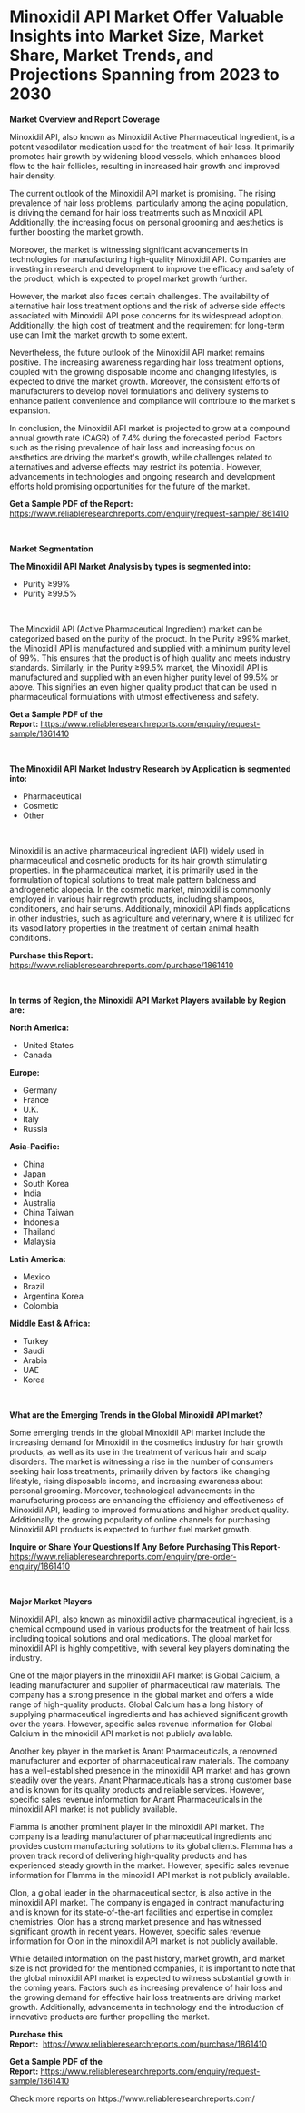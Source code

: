<p><h1>Minoxidil API Market Offer Valuable Insights into Market Size, Market Share, Market Trends, and Projections Spanning from 2023 to 2030</h1></p><p><strong>Market Overview and Report Coverage</strong></p>
<p><p>Minoxidil API, also known as Minoxidil Active Pharmaceutical Ingredient, is a potent vasodilator medication used for the treatment of hair loss. It primarily promotes hair growth by widening blood vessels, which enhances blood flow to the hair follicles, resulting in increased hair growth and improved hair density.</p><p>The current outlook of the Minoxidil API market is promising. The rising prevalence of hair loss problems, particularly among the aging population, is driving the demand for hair loss treatments such as Minoxidil API. Additionally, the increasing focus on personal grooming and aesthetics is further boosting the market growth.</p><p>Moreover, the market is witnessing significant advancements in technologies for manufacturing high-quality Minoxidil API. Companies are investing in research and development to improve the efficacy and safety of the product, which is expected to propel market growth further.</p><p>However, the market also faces certain challenges. The availability of alternative hair loss treatment options and the risk of adverse side effects associated with Minoxidil API pose concerns for its widespread adoption. Additionally, the high cost of treatment and the requirement for long-term use can limit the market growth to some extent.</p><p>Nevertheless, the future outlook of the Minoxidil API market remains positive. The increasing awareness regarding hair loss treatment options, coupled with the growing disposable income and changing lifestyles, is expected to drive the market growth. Moreover, the consistent efforts of manufacturers to develop novel formulations and delivery systems to enhance patient convenience and compliance will contribute to the market's expansion.</p><p>In conclusion, the Minoxidil API market is projected to grow at a compound annual growth rate (CAGR) of 7.4% during the forecasted period. Factors such as the rising prevalence of hair loss and increasing focus on aesthetics are driving the market's growth, while challenges related to alternatives and adverse effects may restrict its potential. However, advancements in technologies and ongoing research and development efforts hold promising opportunities for the future of the market.</p></p>
<p><strong>Get a Sample PDF of the Report:</strong> <a href="https://www.reliableresearchreports.com/enquiry/request-sample/1861410">https://www.reliableresearchreports.com/enquiry/request-sample/1861410</a></p>
<p>&nbsp;</p>
<p><strong>Market Segmentation</strong></p>
<p><strong>The Minoxidil API Market Analysis by types is segmented into:</strong></p>
<p><ul><li>Purity ≥99%</li><li>Purity ≥99.5%</li></ul></p>
<p>&nbsp;</p>
<p><p>The Minoxidil API (Active Pharmaceutical Ingredient) market can be categorized based on the purity of the product. In the Purity ≥99% market, the Minoxidil API is manufactured and supplied with a minimum purity level of 99%. This ensures that the product is of high quality and meets industry standards. Similarly, in the Purity ≥99.5% market, the Minoxidil API is manufactured and supplied with an even higher purity level of 99.5% or above. This signifies an even higher quality product that can be used in pharmaceutical formulations with utmost effectiveness and safety.</p></p>
<p><strong>Get a Sample PDF of the Report:</strong>&nbsp;<a href="https://www.reliableresearchreports.com/enquiry/request-sample/1861410">https://www.reliableresearchreports.com/enquiry/request-sample/1861410</a></p>
<p>&nbsp;</p>
<p><strong>The Minoxidil API Market Industry Research by Application is segmented into:</strong></p>
<p><ul><li>Pharmaceutical</li><li>Cosmetic</li><li>Other</li></ul></p>
<p>&nbsp;</p>
<p><p>Minoxidil is an active pharmaceutical ingredient (API) widely used in pharmaceutical and cosmetic products for its hair growth stimulating properties. In the pharmaceutical market, it is primarily used in the formulation of topical solutions to treat male pattern baldness and androgenetic alopecia. In the cosmetic market, minoxidil is commonly employed in various hair regrowth products, including shampoos, conditioners, and hair serums. Additionally, minoxidil API finds applications in other industries, such as agriculture and veterinary, where it is utilized for its vasodilatory properties in the treatment of certain animal health conditions.</p></p>
<p><strong>Purchase this Report:</strong>&nbsp; <a href="https://www.reliableresearchreports.com/purchase/1861410">https://www.reliableresearchreports.com/purchase/1861410</a></p>
<p>&nbsp;</p>
<p><strong>In terms of Region, the Minoxidil API Market Players available by Region are:</strong></p>
<p>
    <p> <strong> North America: </strong>
        <ul>
            <li>United States</li>
            <li>Canada</li>
        </ul>
        </p> 
    <p> <strong> Europe: </strong>
        <ul>
            <li>Germany</li>
            <li>France</li>
            <li>U.K.</li>
            <li>Italy</li>
            <li>Russia</li>
        </ul>
        </p> 
    <p> <strong> Asia-Pacific: </strong>
        <ul>
            <li>China</li>
            <li>Japan</li>
            <li>South Korea</li>
            <li>India</li>
            <li>Australia</li>
            <li>China Taiwan</li>
            <li>Indonesia</li>
            <li>Thailand</li>
            <li>Malaysia</li>
        </ul>
        </p> 
    <p> <strong> Latin America: </strong>
        <ul>
            <li>Mexico</li>
            <li>Brazil</li>
            <li>Argentina Korea</li>
            <li>Colombia</li>
        </ul>
        </p> 
    <p> <strong> Middle East & Africa: </strong>
        <ul>
            <li>Turkey</li>
            <li>Saudi</li>
            <li>Arabia</li>
            <li>UAE</li>
            <li>Korea</li>
        </ul>
    </p>
    </p>
<p>&nbsp;</p>
<p><strong>What are the Emerging Trends in the Global Minoxidil API market?</strong></p>
<p><p>Some emerging trends in the global Minoxidil API market include the increasing demand for Minoxidil in the cosmetics industry for hair growth products, as well as its use in the treatment of various hair and scalp disorders. The market is witnessing a rise in the number of consumers seeking hair loss treatments, primarily driven by factors like changing lifestyle, rising disposable income, and increasing awareness about personal grooming. Moreover, technological advancements in the manufacturing process are enhancing the efficiency and effectiveness of Minoxidil API, leading to improved formulations and higher product quality. Additionally, the growing popularity of online channels for purchasing Minoxidil API products is expected to further fuel market growth.</p></p>
<p><strong>Inquire or Share Your Questions If Any Before Purchasing This Report</strong>- <a href="https://www.reliableresearchreports.com/enquiry/pre-order-enquiry/1861410">https://www.reliableresearchreports.com/enquiry/pre-order-enquiry/1861410</a></p>
<p>&nbsp;</p>
<p><strong>Major Market Players</strong></p>
<p><p>Minoxidil API, also known as minoxidil active pharmaceutical ingredient, is a chemical compound used in various products for the treatment of hair loss, including topical solutions and oral medications. The global market for minoxidil API is highly competitive, with several key players dominating the industry.</p><p>One of the major players in the minoxidil API market is Global Calcium, a leading manufacturer and supplier of pharmaceutical raw materials. The company has a strong presence in the global market and offers a wide range of high-quality products. Global Calcium has a long history of supplying pharmaceutical ingredients and has achieved significant growth over the years. However, specific sales revenue information for Global Calcium in the minoxidil API market is not publicly available.</p><p>Another key player in the market is Anant Pharmaceuticals, a renowned manufacturer and exporter of pharmaceutical raw materials. The company has a well-established presence in the minoxidil API market and has grown steadily over the years. Anant Pharmaceuticals has a strong customer base and is known for its quality products and reliable services. However, specific sales revenue information for Anant Pharmaceuticals in the minoxidil API market is not publicly available.</p><p>Flamma is another prominent player in the minoxidil API market. The company is a leading manufacturer of pharmaceutical ingredients and provides custom manufacturing solutions to its global clients. Flamma has a proven track record of delivering high-quality products and has experienced steady growth in the market. However, specific sales revenue information for Flamma in the minoxidil API market is not publicly available.</p><p>Olon, a global leader in the pharmaceutical sector, is also active in the minoxidil API market. The company is engaged in contract manufacturing and is known for its state-of-the-art facilities and expertise in complex chemistries. Olon has a strong market presence and has witnessed significant growth in recent years. However, specific sales revenue information for Olon in the minoxidil API market is not publicly available.</p><p>While detailed information on the past history, market growth, and market size is not provided for the mentioned companies, it is important to note that the global minoxidil API market is expected to witness substantial growth in the coming years. Factors such as increasing prevalence of hair loss and the growing demand for effective hair loss treatments are driving market growth. Additionally, advancements in technology and the introduction of innovative products are further propelling the market.</p></p>
<p><strong>Purchase this Report:</strong>&nbsp;&nbsp;<a href="https://www.reliableresearchreports.com/purchase/1861410">https://www.reliableresearchreports.com/purchase/1861410</a></p>
<p></p>
<p><strong>Get a Sample PDF of the Report:</strong>&nbsp;<a href="https://www.reliableresearchreports.com/enquiry/request-sample/1861410">https://www.reliableresearchreports.com/enquiry/request-sample/1861410</a></p>
<p>Check more reports on https://www.reliableresearchreports.com/</p>
